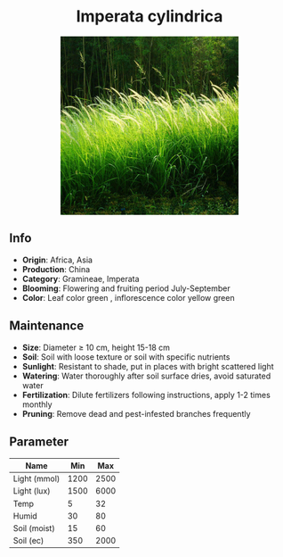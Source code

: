 <h1 align='center'>Imperata cylindrica</h1>
<p align="center">
    <img 
        align='center'
        width='320'
        src="../images/imperata cylindrica.png" 
        alt='Imperata cylindrica' />
</p>

## Info

 - **Origin**: Africa, Asia
 - **Production**: China
 - **Category**: Gramineae, Imperata
 - **Blooming**: Flowering and fruiting period July-September
 - **Color**: Leaf color green , inflorescence color yellow green

## Maintenance

 - **Size**: Diameter ≥ 10 cm, height 15-18 cm
 - **Soil**: Soil with loose texture or soil with specific nutrients
 - **Sunlight**: Resistant to shade, put in places with bright scattered light
 - **Watering**: Water thoroughly after soil surface dries, avoid saturated water
 - **Fertilization**: Dilute fertilizers following instructions, apply 1-2 times monthly
 - **Pruning**: Remove dead and pest-infested branches frequently

## Parameter

| Name         | Min  | Max   |
|--------------|------|-------|
| Light (mmol) | 1200 | 2500  |
| Light (lux)  | 1500 | 6000 |
| Temp         | 5    | 32    |
| Humid        | 30   | 80    |
| Soil (moist) | 15   | 60    |
| Soil (ec)    | 350  | 2000  |
